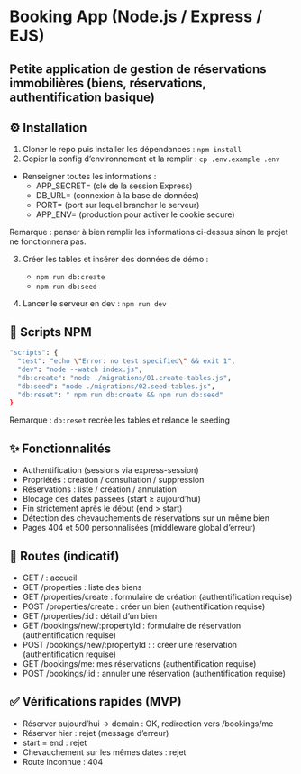# Booking App (Node.js / Express / EJS)

Petite application de gestion de réservations immobilières (biens, réservations, authentification basique)
---

## ⚙️ Installation

1. Cloner le repo puis installer les dépendances : `npm install`
2. Copier la config d’environnement et la remplir : `cp .env.example .env`
- Renseigner toutes les informations :
    - APP_SECRET= (clé de la session Express)
    - DB_URL= (connexion à la base de données)
    - PORT= (port sur lequel brancher le serveur)
    - APP_ENV= (production pour activer le cookie secure)

Remarque : penser à bien remplir les informations ci-dessus sinon le projet ne fonctionnera pas.

3. Créer les tables et insérer des données de démo : 
    - ```npm run db:create```
    - ```npm run db:seed```

4. Lancer le serveur en dev : ```npm run dev```

## 📜 Scripts NPM
```bash
"scripts": {
  "test": "echo \"Error: no test specified\" && exit 1",
  "dev": "node --watch index.js",
  "db:create": "node ./migrations/01.create-tables.js",
  "db:seed": "node ./migrations/02.seed-tables.js",
  "db:reset": " npm run db:create && npm run db:seed"
}
```
Remarque : ```db:reset``` recrée les tables et relance le seeding

## ✨ Fonctionnalités

- Authentification (sessions via express-session)
- Propriétés : création / consultation / suppression
- Réservations : liste / création / annulation
- Blocage des dates passées (start ≥ aujourd’hui)
- Fin strictement après le début (end > start)
- Détection des chevauchements de réservations sur un même bien
- Pages 404 et 500 personnalisées (middleware global d’erreur)

## 🧭 Routes (indicatif)

- GET / : accueil
- GET /properties : liste des biens
- GET /properties/create : formulaire de création (authentification requise)
- POST /properties/create : créer un bien (authentification requise)
- GET /properties/:id : détail d’un bien
- GET /bookings/new/:propertyId : formulaire de réservation (authentification requise)
- POST /bookings/new/:propertyId :  : créer une réservation (authentification requise)
- GET /bookings/me: mes réservations (authentification requise)
- POST /bookings/:id : annuler une réservation (authentification requise)

## ✅ Vérifications rapides (MVP)

- Réserver aujourd’hui → demain : OK, redirection vers /bookings/me
- Réserver hier : rejet (message d’erreur)
- start = end : rejet
- Chevauchement sur les mêmes dates : rejet
- Route inconnue : 404
